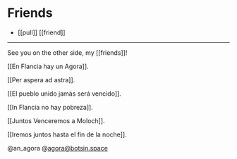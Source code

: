 # Friends

- [[pull]] [[friend]]

----

See you on the other side, my [[friends]]!

[[En Flancia hay un Agora]]. 

[[Per aspera ad astra]]. 

[[El pueblo unido jamás será vencido]]. 

[[In Flancia no hay pobreza]].

[[Juntos Venceremos a Moloch]].

[[Iremos juntos hasta el fin de la noche]].

@an_agora @agora@botsin.space